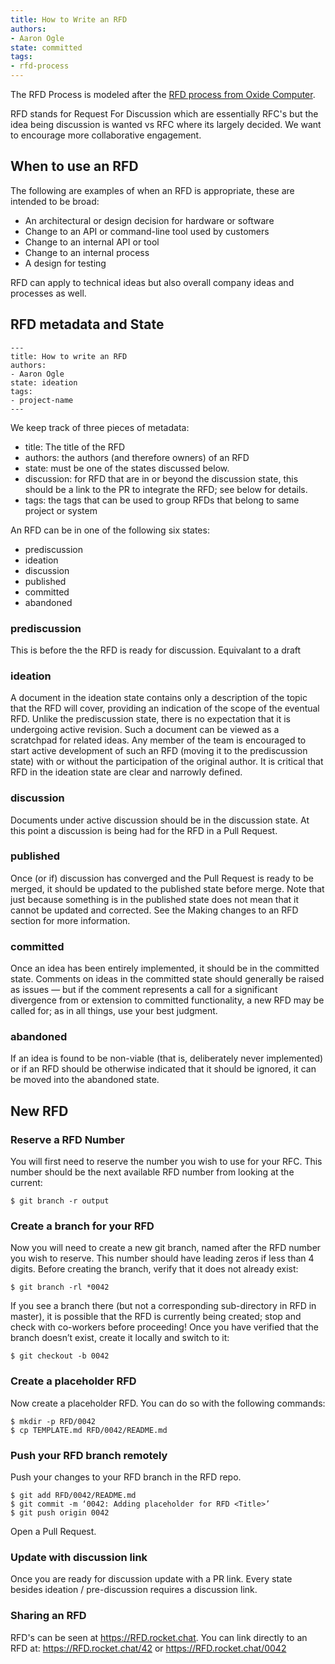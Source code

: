 ```yaml
---
title: How to Write an RFD
authors: 
- Aaron Ogle
state: committed
tags:
- rfd-process
---
```


The RFD Process is modeled after the [RFD process from Oxide Computer](https://oxide.computer/blog/rfd-1-requests-for-discussion).

RFD stands for Request For Discussion which are essentially RFC's but the idea being discussion is wanted vs RFC where its largely decided.  We want to encourage more collaborative engagement.

## When to use an RFD

The following are examples of when an RFD is appropriate, these are intended to be broad:

* An architectural or design decision for hardware or software
* Change to an API or command-line tool used by customers
* Change to an internal API or tool
* Change to an internal process
* A design for testing

RFD can apply to technical ideas but also overall company ideas and processes as well. 

## RFD metadata and State

```
---
title: How to write an RFD
authors: 
- Aaron Ogle
state: ideation
tags: 
- project-name
---
```

We keep track of three pieces of metadata:

* title: The title of the RFD
* authors: the authors (and therefore owners) of an RFD
* state: must be one of the states discussed below.
* discussion: for RFD that are in or beyond the discussion state, this should be a link to the PR to integrate the RFD; see below for details.
* tags: the tags that can be used to group RFDs that belong to same project or system

An RFD can be in one of the following six states:

* prediscussion
* ideation
* discussion
* published
* committed
* abandoned

### prediscussion

This is before the the RFD is ready for discussion. Equivalant to a draft

### ideation

A document in the ideation state contains only a description of the topic that the RFD will cover, providing an indication of the scope of the eventual RFD. Unlike the prediscussion state, there is no expectation that it is undergoing active revision. Such a document can be viewed as a scratchpad for related ideas. Any member of the team is encouraged to start active development of such an RFD (moving it to the prediscussion state) with or without the participation of the original author. It is critical that RFD in the ideation state are clear and narrowly defined.

### discussion

Documents under active discussion should be in the discussion state. At this point a discussion is being had for the RFD in a Pull Request.

### published

Once (or if) discussion has converged and the Pull Request is ready to be merged, it should be updated to the published state before merge. Note that just because something is in the published state does not mean that it cannot be updated and corrected. See the Making changes to an RFD section for more information.

### committed

Once an idea has been entirely implemented, it should be in the committed state. Comments on ideas in the committed state should generally be raised as issues — but if the comment represents a call for a significant divergence from or extension to committed functionality, a new RFD may be called for; as in all things, use your best judgment.

### abandoned

If an idea is found to be non-viable (that is, deliberately never implemented) or if an RFD should be otherwise indicated that it should be ignored, it can be moved into the abandoned state.

## New RFD

### Reserve a RFD Number

You will first need to reserve the number you wish to use for your RFC. This number should be the next available RFD number from looking at the current: 

```
$ git branch -r output
```

### Create a branch for your RFD

Now you will need to create a new git branch, named after the RFD number you wish to reserve. This number should have leading zeros if less than 4 digits. Before creating the branch, verify that it does not already exist:

```
$ git branch -rl *0042
```

If you see a branch there (but not a corresponding sub-directory in RFD in master), it is possible that the RFD is currently being created; stop and check with co-workers before proceeding! Once you have verified that the branch doesn’t exist, create it locally and switch to it:

```
$ git checkout -b 0042
```

### Create a placeholder RFD

Now create a placeholder RFD. You can do so with the following commands:

```
$ mkdir -p RFD/0042
$ cp TEMPLATE.md RFD/0042/README.md
```

### Push your RFD branch remotely

Push your changes to your RFD branch in the RFD repo.

```
$ git add RFD/0042/README.md
$ git commit -m ‘0042: Adding placeholder for RFD <Title>’
$ git push origin 0042
```

Open a Pull Request.

### Update with discussion link
Once you are ready for discussion update with a PR link.  Every state besides ideation / pre-discussion requires a discussion link.

### Sharing an RFD

RFD's can be seen at https://RFD.rocket.chat.  You can link directly to an RFD at: https://RFD.rocket.chat/42 or https://RFD.rocket.chat/0042


